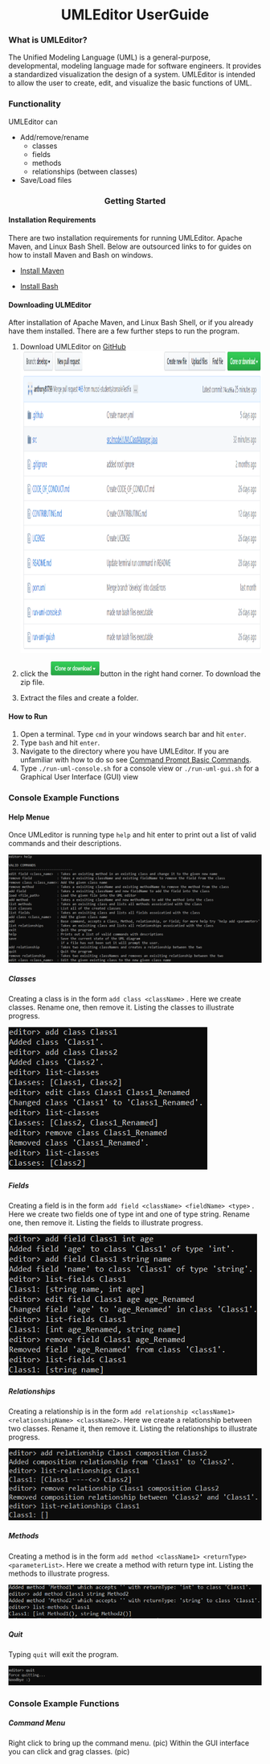 
# <div align="center"> UMLEditor UserGuide </div>

### What is UMLEditor?

The Unified Modeling Language (UML) is a general-purpose, developmental, modeling language made for software engineers. It provides a standardized visualization the design of a system. UMLEditor is intended to allow the user to create, edit, and visualize the basic functions of UML.

### Functionality
UMLEditor can
* Add/remove/rename 
  * classes
  * fields
  * methods
  * relationships (between classes)
* Save/Load files 

### <div align="center"> Getting Started </div>

#### Installation Requirements
There are two installation requirements for running UMLEditor. Apache Maven, and Linux Bash Shell. Below are outsourced links to for guides on how to install Maven and Bash on windows.
 
* [Install Maven](https://mkyong.com/maven/how-to-install-maven-in-windows/)  

* [Install Bash](https://itsfoss.com/install-bash-on-windows/)  

#### Downloading ULMEditor

After installation of Apache Maven, and Linux Bash Shell, or if you already have them installed. There are a few further steps to run the program. 

1. Download UMLEditor on [GitHub](https://github.com/mucsci-students/2020sp-420-TeamAwesome) <img src="pictures/UMLEditor%20images/Download.PNG" width="1000" height="600">

2. click the <img src="pictures/UMLEditor%20images/Download%20Button.PNG" width="100" height="30">button in the right hand corner.  To download the zip file.   

3. Extract the files and create a folder. 


#### How to Run
1. Open a terminal. Type `cmd` in your windows search bar and hit `enter`. 
3. Type `bash` and hit `enter`.
4. Navigate to the directory where you have UMLEditor. If you are unfamiliar with how to do so see [Command Prompt Basic Commands](https://www.digitalcitizen.life/command-prompt-how-use-basic-commands/2020sp-420-TeamAwesome).
5. Type `./run-uml-console.sh` for a console view or `./run-uml-gui.sh` for a Graphical User Interface (GUI) view

### Console Example Functions 

#### Help Menue
Once UMLeditor is running type `help` and hit enter to print out a list of valid commands and their descriptions.

<img src="pictures/UMLEditor%20images/help%2C%20console.PNG">

##### Classes 

Creating a class is in the form `add class <className>` . Here we create classes. Rename one, then remove it. Listing the classes to illustrate progress.

<img src="pictures/UMLEditor%20images/Class%2C%20Console.PNG">

##### Fields

Creating a field is in the form `add field <className> <fieldName> <type>` . Here we create two fields one of type int and one of type string. Rename one, then remove it. Listing the fields to illustrate progress.

<img src="pictures/UMLEditor%20images/Fields%2C%20Console.PNG">

##### Relationships

Creating a relationship is in the form `add relationship <className1> <relationshipName> <className2>`. Here we create a relationship between two classes. Rename it, then remove it. Listing the relationships to illustrate progress.

<img src="pictures/UMLEditor%20images/Relationship%2C%20Console.PNG">

##### Methods

Creating a method is in the form `add method <className1> <returnType> <parameterList>`. Here we create a method with return type int. Listing the methods to illustrate progress.

<img src="pictures/UMLEditor%20images/Methods%2C%20Console.PNG">

##### Quit

Typing `quit` will exit the program.
 
<img src="pictures/UMLEditor%20images/Quit%2C%20Console.PNG">

### Console Example Functions

##### Command Menu 
Right click to bring up the command menu. (pic) Within the GUI interface you can click and grag classes. (pic)

